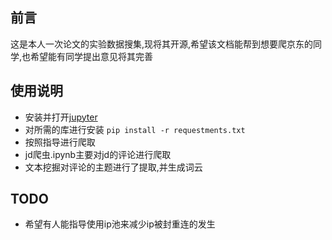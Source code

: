 ## 前言
这是本人一次论文的实验数据搜集,现将其开源,希望该文档能帮到想要爬京东的同学,也希望能有同学提出意见将其完善
## 使用说明
* 安装并打开[jupyter](https://jupyter.org/install.html)
* 对所需的库进行安装 `pip install -r requestments.txt`
* 按照指导进行爬取
* jd爬虫.ipynb主要对jd的评论进行爬取
* 文本挖掘对评论的主题进行了提取,并生成词云
## TODO
* 希望有人能指导使用ip池来减少ip被封重连的发生
